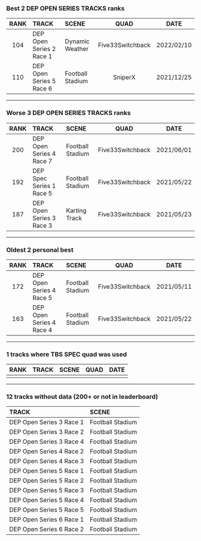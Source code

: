 ### Best 2 DEP OPEN SERIES TRACKS ranks
|RANK|TRACK|SCENE|QUAD|DATE|
|:---:|:---|:---|:---:|:---:|
|104|DEP Open Series 2 Race 1|Dynamic Weather|Five33Switchback|2022/02/10|
|110|DEP Open Series 5 Race 6|Football Stadium|SniperX|2021/12/25|
---
### Worse 3 DEP OPEN SERIES TRACKS ranks
|RANK|TRACK|SCENE|QUAD|DATE|
|:---:|:---|:---|:---:|:---:|
|200|DEP Open Series 4 Race 7|Football Stadium|Five33Switchback|2021/06/01|
|192|DEP Spec Series 1 Race 5|Football Stadium|Five33Switchback|2021/05/22|
|187|DEP Open Series 3 Race 3|Karting Track|Five33Switchback|2021/05/23|
---
### Oldest 2 personal best
|RANK|TRACK|SCENE|QUAD|DATE|
|:---:|:---|:---|:---:|:---:|
|172|DEP Open Series 4 Race 5|Football Stadium|Five33Switchback|2021/05/11|
|163|DEP Open Series 4 Race 4|Football Stadium|Five33Switchback|2021/05/22|
---
### 1 tracks where TBS SPEC quad was used
|RANK|TRACK|SCENE|QUAD|DATE|
|:---:|:---|:---|:---:|:---:|
||||||
---
### 12 tracks without data (200+ or not in leaderboard)
|TRACK|SCENE|
|:---|:---|
|DEP Open Series 3 Race 1|Football Stadium|
|DEP Open Series 3 Race 2|Football Stadium|
|DEP Open Series 3 Race 4|Football Stadium|
|DEP Open Series 4 Race 2|Football Stadium|
|DEP Open Series 4 Race 3|Football Stadium|
|DEP Open Series 5 Race 1|Football Stadium|
|DEP Open Series 5 Race 2|Football Stadium|
|DEP Open Series 5 Race 3|Football Stadium|
|DEP Open Series 5 Race 4|Football Stadium|
|DEP Open Series 5 Race 5|Football Stadium|
|DEP Open Series 6 Race 1|Football Stadium|
|DEP Open Series 6 Race 2|Football Stadium|
